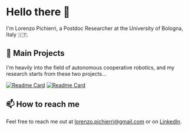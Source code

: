 # Hello there 👋

I'm Lorenzo Pichierri, a Postdoc Researcher at the University of Bologna, Italy 🇮🇹.


## 🔭 Main Projects 
I'm heavily into the field of autonomous cooperative robotics, and my research starts from these two projects...

[![Readme Card](https://github-readme-stats.vercel.app/api/pin/?username=OPT4SMART&repo=crazychoir&theme=prussian)](https://github.com/OPT4SMART/crazychoir)
[![Readme Card](https://github-readme-stats.vercel.app/api/pin/?username=OPT4SMART&repo=ChoiRbot&theme=prussian)](https://github.com/OPT4SMART/ChoiRbot)


## 📫 How to reach me 

Feel free to reach me out at [lorenzo.pichierri@gmail.com](mailto:lorenzo.pichierri@gmail.com) or on [LinkedIn](https://www.linkedin.com/in/lorenzo-pichierri/).
